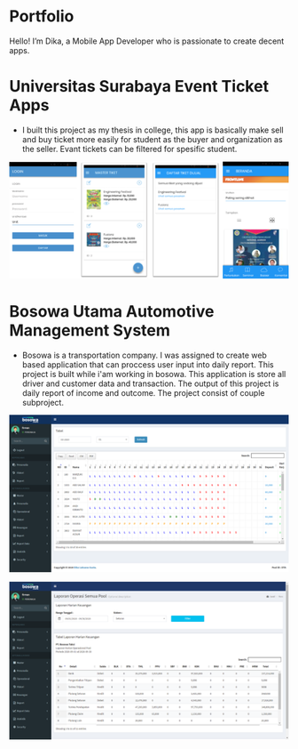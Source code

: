 # Portfolio
Hello! I’m Dika, a Mobile App Developer who is passionate
to create decent apps.




# Universitas Surabaya Event Ticket Apps
* I built this project as my thesis in college, this app is basically make sell and buy ticket more easily for student as the buyer and organization as the seller. Evant tickets can be filtered for spesific student.

![](/images/UbayaTiketApps.png)




# Bosowa Utama Automotive Management System
* Bosowa is a transportation company. I was assigned to create web based application that can proccess user input into daily report. This project is built while i'am working in bosowa. This application is store all driver and customer data and transaction. The output of this project is daily report of income and outcome. The project consist of couple subproject.

![](/images/BosowaApps1.png)

![](/images/BosowaApps2.png)
